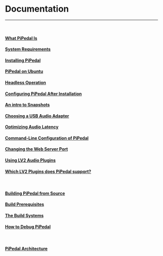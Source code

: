 # Documentation
---

&nbsp;

#### [What PiPedal Is](AboutPiPedal.md)

#### [System Requirements](SystemRequirements.md)

#### [Installing PiPedal](Installing.md)
#### [PiPedal on Ubuntu](Ubuntu.md)
#### [Headless Operation](HeadlessOperation.md)
#### [Configuring PiPedal After Installation](Configuring.md)  
#### [An intro to Snapshots](Snapshots.md)  
#### [Choosing a USB Audio Adapter](ChoosingAUsbAudioAdapter.md)  
#### [Optimizing Audio Latency](AudioLatency.md)  
#### [Command-Line Configuration of PiPedal](CommandLine.md)
#### [Changing the Web Server Port](ChangingTheWebServerPort.md)
#### [Using LV2 Audio Plugins](UsingLv2Plugins.md)
#### [Which LV2 Plugins does PiPedal support?](WhichLv2PluginsAreSupported.md)

&nbsp;

#### [Building PiPedal from Source](BuildingPiPedalFromSource.md)
#### [Build Prerequisites](BuildPrerequisites.md)
#### [The Build Systems](TheBuildSystem.md)
#### [How to Debug PiPedal](Debugging.md)

&nbsp;
 

#### [PiPedal Architecture](Architecture.md)

